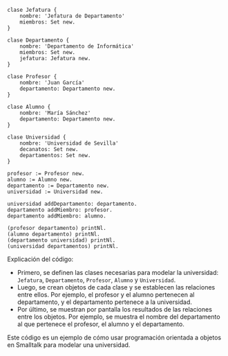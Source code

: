 ```smalltalk
clase Jefatura {
    nombre: 'Jefatura de Departamento'
    miembros: Set new.
}

clase Departamento {
    nombre: 'Departamento de Informática'
    miembros: Set new.
    jefatura: Jefatura new.
}

clase Profesor {
    nombre: 'Juan García'
    departamento: Departamento new.
}

clase Alumno {
    nombre: 'María Sánchez'
    departamento: Departamento new.
}

clase Universidad {
    nombre: 'Universidad de Sevilla'
    decanatos: Set new.
    departamentos: Set new.
}

profesor := Profesor new.
alumno := Alumno new.
departamento := Departamento new.
universidad := Universidad new.

universidad addDepartamento: departamento.
departamento addMiembro: profesor.
departamento addMiembro: alumno.

(profesor departamento) printNl.
(alumno departamento) printNl.
(departamento universidad) printNl.
(universidad departamentos) printNl.
```

Explicación del código:

* Primero, se definen las clases necesarias para modelar la universidad: `Jefatura`, `Departamento`, `Profesor`, `Alumno` y `Universidad`.
* Luego, se crean objetos de cada clase y se establecen las relaciones entre ellos. Por ejemplo, el profesor y el alumno pertenecen al departamento, y el departamento pertenece a la universidad.
* Por último, se muestran por pantalla los resultados de las relaciones entre los objetos. Por ejemplo, se muestra el nombre del departamento al que pertenece el profesor, el alumno y el departamento.

Este código es un ejemplo de cómo usar programación orientada a objetos en Smalltalk para modelar una universidad.